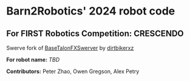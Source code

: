 # Barn2Robotics' 2024 robot code
## For FIRST Robotics Competition: CRESCENDO

Swerve fork of [BaseTalonFXSwerver](https://github.com/dirtbikerxz/BaseTalonFXSwerve) by [dirtbikerxz](https://github.com/dirtbikerxz)

**For robot name:** *TBD*

**Contributors:** Peter Zhao, Owen Gregson, Alex Petry
